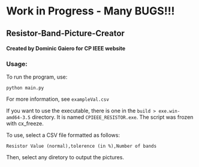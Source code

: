 # Work in Progress - Many BUGS!!!

## Resistor-Band-Picture-Creator

#### Created by Dominic Gaiero for CP IEEE website

### Usage:

To run the program, use:

```
python main.py
```
For more information, see `exampleVal.csv`

If you want to use the executable, there is one in the `build > exe.win-amd64-3.5` directory. It is named `CPIEEE_RESISTOR.exe`. The script was frozen with cx_freeze.

To use, select a CSV file formatted as follows:
```
Resistor Value (normal),tolerence (in %),Number of bands
```

Then, select any diretory to output the pictures.

